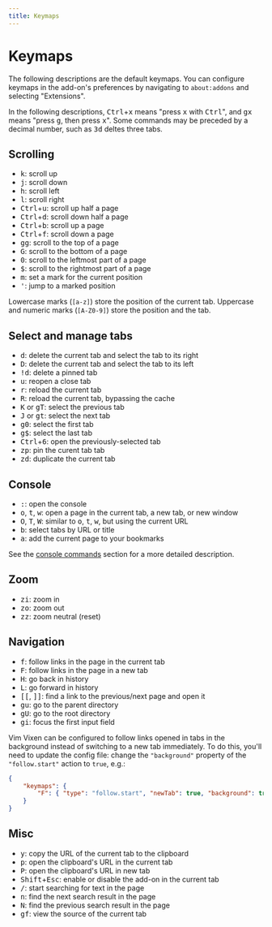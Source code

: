 ```yaml
---
title: Keymaps
---
```


# Keymaps

The following descriptions are the default keymaps.
You can configure keymaps in the add-on's preferences by navigating to `about:addons` and selecting "Extensions".

In the following descriptions, <kbd>Ctrl</kbd>+<kbd>x</kbd> means "press <kbd>x</kbd> with <kbd>Ctrl</kbd>", and <kbd>g</kbd><kbd>x</kbd> means "press <kbd>g</kbd>, then press <kbd>x</kbd>".
Some commands may be preceded by a decimal number, such as <kbd>3</kbd><kbd>d</kbd> deltes three tabs.

## Scrolling

- <kbd>k</kbd>: scroll up
- <kbd>j</kbd>: scroll down
- <kbd>h</kbd>: scroll left
- <kbd>l</kbd>: scroll right
- <kbd>Ctrl</kbd>+<kbd>u</kbd>: scroll up half a page
- <kbd>Ctrl</kbd>+<kbd>d</kbd>: scroll down half a page
- <kbd>Ctrl</kbd>+<kbd>b</kbd>: scroll up a page
- <kbd>Ctrl</kbd>+<kbd>f</kbd>: scroll down a page
- <kbd>g</kbd><kbd>g</kbd>: scroll to the top of a page
- <kbd>G</kbd>: scroll to the bottom of a page
- <kbd>0</kbd>: scroll to the leftmost part of a page
- <kbd>$</kbd>: scroll to the rightmost part of a page
- <kbd>m</kbd>: set a mark for the current position
- <kbd>'</kbd>: jump to a marked position

Lowercase marks (`[a-z]`) store the position of the current tab. Uppercase and
numeric marks (`[A-Z0-9]`) store the position and the tab.

## Select and manage tabs

- <kbd>d</kbd>: delete the current tab and select the tab to its right
- <kbd>D</kbd>: delete the current tab and select the tab to its left
- <kbd>!</kbd><kbd>d</kbd>: delete a pinned tab
- <kbd>u</kbd>: reopen a close tab
- <kbd>r</kbd>: reload the current tab
- <kbd>R</kbd>: reload the current tab, bypassing the cache
- <kbd>K</kbd> or <kbd>g</kbd><kbd>T</kbd>: select the previous tab
- <kbd>J</kbd> or <kbd>g</kbd><kbd>t</kbd>: select the next tab
- <kbd>g</kbd><kbd>0</kbd>: select the first tab
- <kbd>g</kbd><kbd>$</kbd>: select the last tab
- <kbd>Ctrl</kbd>+<kbd>6</kbd>: open the previously-selected tab
- <kbd>z</kbd><kbd>p</kbd>: pin the curent tab tab
- <kbd>z</kbd><kbd>d</kbd>: duplicate the current tab

## Console

- <kbd>:</kbd>: open the console
- <kbd>o</kbd>, <kbd>t</kbd>, <kbd>w</kbd>: open a page in the current tab, a new tab, or new window
- <kbd>O</kbd>, <kbd>T</kbd>, <kbd>W</kbd>: similar to <kbd>o</kbd>, <kbd>t</kbd>, <kbd>w</kbd>, but using the current URL
- <kbd>b</kbd>: select tabs by URL or title
- <kbd>a</kbd>: add the current page to your bookmarks

See the [console commands](./console_commands.html) section for a more detailed description.

## Zoom

- <kbd>z</kbd><kbd>i</kbd>: zoom in
- <kbd>z</kbd><kbd>o</kbd>: zoom out
- <kbd>z</kbd><kbd>z</kbd>: zoom neutral (reset)

## Navigation

- <kbd>f</kbd>: follow links in the page in the current tab
- <kbd>F</kbd>: follow links in the page in a new tab
- <kbd>H</kbd>: go back in history
- <kbd>L</kbd>: go forward in history
- <kbd>[</kbd><kbd>[</kbd>, <kbd>]</kbd><kbd>]</kbd>: find a link to the previous/next page and open it
- <kbd>g</kbd><kbd>u</kbd>: go to the parent directory
- <kbd>g</kbd><kbd>U</kbd>: go to the root directory
- <kbd>g</kbd><kbd>i</kbd>: focus the first input field

Vim Vixen can be configured to follow links opened in tabs in the background
instead of switching to a new tab immediately. To do this, you'll need to update
the config file: change the `"background"` property of the `"follow.start"`
action to `true`, e.g.:

```json
{
    "keymaps": {
        "F": { "type": "follow.start", "newTab": true, "background": true }
    }
}
```

## Misc

- <kbd>y</kbd>: copy the URL of the current tab to the clipboard
- <kbd>p</kbd>: open the clipboard's URL in the current tab
- <kbd>P</kbd>: open the clipboard's URL in new tab
- <kbd>Shift</kbd>+<kbd>Esc</kbd>: enable or disable the add-on in the current tab
- <kbd>/</kbd>: start searching for text in the page
- <kbd>n</kbd>: find the next search result in the page
- <kbd>N</kbd>: find the previous search result in the page
- <kbd>g</kbd><kbd>f</kbd>: view the source of the current tab


